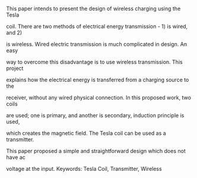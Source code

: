  This paper intends to present the design of wireless charging using the Tesla 

coil. There are two methods of electrical energy transmission - 1) is wired, and 2) 

is wireless. Wired electric transmission is much complicated in design. An easy 

way to overcome this disadvantage is to use wireless transmission. This project 

explains how the electrical energy is transferred from a charging source to the 

receiver, without any wired physical connection. In this proposed work, two coils 

are used; one is primary, and another is secondary, induction principle is used, 

which creates the magnetic field. The Tesla coil can be used as a transmitter. 

This paper proposed a simple and straightforward design which does not have ac 

voltage at the input. 
Keywords: Tesla Coil, Transmitter, Wireless

